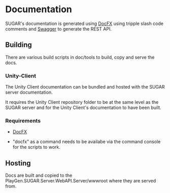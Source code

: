 # Documentation

SUGAR's documentation is generated using [DocFX](https://dotnet.github.io/docfx/) using tripple slash code comments and [Swagger](https://swagger.io/) to generate the REST API.

## Building

There are various build scripts in doc/tools to build, copy and serve the docs.

### Unity-Client

The Unity Client documentation can be bundled and hosted with the SUGAR server documentation. 

It requires the Unity Client repository folder to be at the same level as the SUGAR server and for the Unity Client's documentation to have been built.

### Requirements

- [DocFX](https://dotnet.github.io/docfx/)

- "docfx" as a command needs to be availabe via the command console for the scripts to work.

## Hosting

Docs are built and copied to the PlayGen.SUGAR.Server.WebAPI.Server/wwwroot where they are served from.